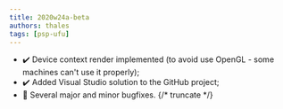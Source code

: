 ```yaml
---
title: 2020w24a-beta
authors: thales
tags: [psp-ufu]
---
```


- ✔️ Device context render implemented (to avoid use OpenGL - some machines can't use it properly);
- ✔️ Added Visual Studio solution to the GitHub project;
- 🐛 Several major and minor bugfixes.
{/* truncate */}